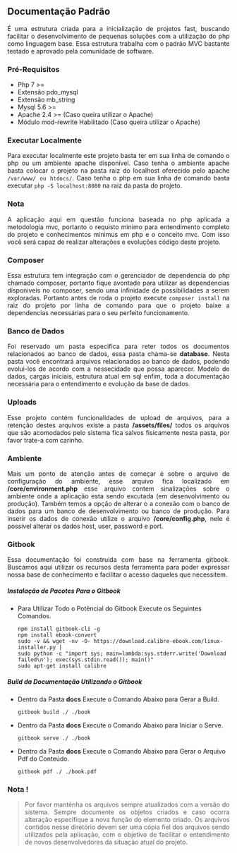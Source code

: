 ## Documentação Padrão

<p style="text-align: justify;">
É uma estrutura criada para a inicialização de projetos fast, buscando facilitar o desenvolvimento de pequenas soluções com a utilização do php como linguagem base. Essa estrutura trabalha com o padrão MVC bastante testado e aprovado pela comunidade de software.
</p>

### Pré-Requisitos

- Php 7 >=
- Extensão pdo_mysql
- Extensão mb_string
- Mysql 5.6 >=
- Apache 2.4 >= (Caso queira utilizar o Apache)
- Módulo mod-rewrite Habilitado (Caso queira utilizar o Apache)

### Executar Localmente

<p style="text-align: justify;">
Para executar localmente este projeto basta ter em sua linha de comando o php ou um ambiente apache disponível. Caso tenha o ambiente apache basta colocar o projeto na pasta raiz do localhost oferecido pelo apache <code class="markdown">/var/www/ ou htdocs/</code>. Caso tenha o php em sua linha de comando basta executar <code class="markdown">php -S localhost:8080</code> na raiz da pasta do projeto.
</p>

### Nota

<p style="text-align: justify;">
A aplicação aqui em questão funciona baseada no php aplicada a metodologia mvc, portanto o requisto minimo para entendimento completo do projeto e conhecimentos minimus em php e o conceito mvc. Com isso você será capaz de realizar alterações e evoluções código deste projeto.
</p>

### Composer

<p style="text-align: justify;">
Essa estrutura tem integração com o gerenciador de dependencia do php chamado composer, portanto fique avontade para utilizar as dependencias disponiveis no composer, sendo uma infinidade de possibilidades a serem exploradas. Portanto antes de roda o projeto execute <code class="markdown">composer install</code> na raiz do projeto por linha de comando para que o projeto baixe a dependencias necessárias para o seu perfeito funcionamento.
</p>

### Banco de Dados

<p style="text-align: justify;">
Foi reservado um pasta especifica para reter todos os documentos relacionados ao banco de dados, essa pasta chama-se <b>database</b>. Nesta pasta você encontrará arquivos relacionados ao banco de dados, podendo evolui-los de acordo com a nessecidade que possa aparecer. Modelo de dados, cargas iniciais, estrutura atual em sql enfim, toda a documentação necessária para o entendimento e evolução da base de dados.
</p>

### Uploads

<p style="text-align: justify;">
Esse projeto contém funcionalidades de upload de arquivos, para a retenção destes arquivos existe a pasta <b>/assets/files/</b> todos os arquivos que são acomodados pelo sistema fica salvos fisicamente nesta pasta, por favor trate-a com carinho.
</p>

### Ambiente

<p style="text-align: justify;">
Mais um ponto de atenção antes de começar é sobre o arquivo de configuração do ambiente, esse arquivo fica localizado em <b>/core/environment.php</b> esse arquivo contem sinalizações sobre o ambiente onde a aplicação esta sendo excutada (em desenvolvimento ou produção). Também temos a opção de alterar o a conexão com o banco de dados para um banco de desenvolvimento ou banco de produção. Para inserir os dados de conexão utilize o arquivo <b>/core/config.php</b>, nele é possivel alterar os dados host, user, password e port.
</p>

### Gitbook

<p style="text-align: justify;">
Essa documentação foi construida com base na ferramenta gitbook. Buscamos aqui utilizar os recursos desta ferramenta para poder expressar nossa base de conhecimento e facilitar o acesso daqueles que necessitem.
</p>

##### Instalação de Pacotes Para o Gitbook

- Para Utilizar Todo o Potêncial do Gitbook Execute os Seguintes Comandos.


      npm install gitbook-cli -g
      npm install ebook-convert
      sudo -v && wget -nv -O- https://download.calibre-ebook.com/linux-installer.py | 
      sudo python -c "import sys; main=lambda:sys.stderr.write('Download failed\n'); exec(sys.stdin.read()); main()"
      sudo apt-get install calibre

##### Build da Documentação Utilizando o Gitbook

- Dentro da Pasta **docs** Execute o Comando Abaixo para Gerar a Build.


      gitbook build ./ ./book


- Dentro da Pasta **docs** Execute o Comando Abaixo para Iniciar o Serve.


      gitbook serve ./ ./book

- Dentro da Pasta **docs** Execute o Comando Abaixo para Gerar o Arquivo Pdf do Conteúdo.


      gitbook pdf ./ ./book.pdf

### Nota !

><p style="text-align: justify;">Por favor manténha os arquivos sempre atualizados com a versão do sistema. Sempre documente os objetos criados e caso ocorra alteração especifique a nova função do elemento criado. Os arquivos contidos nesse diretório devem ser uma cópia fiel dos arquivos sendo utilizados pela aplicação, com o objetivo de facilitar o entendimento de novos desenvolvedores da situação atual do projeto.</p>